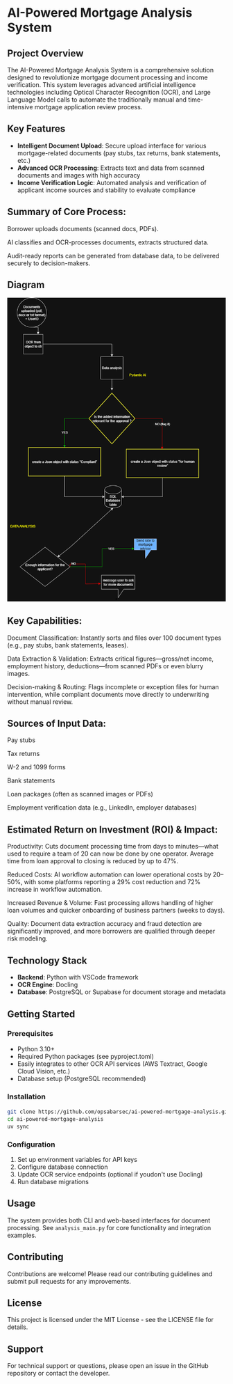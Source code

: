 # AI-Powered Mortgage Analysis System

## Project Overview

The AI-Powered Mortgage Analysis System is a comprehensive solution designed to revolutionize mortgage document processing and income verification. This system leverages advanced artificial intelligence technologies including Optical Character Recognition (OCR), and Large Language Model calls to automate the traditionally manual and time-intensive mortgage application review process.

## Key Features

- **Intelligent Document Upload**: Secure upload interface for various mortgage-related documents (pay stubs, tax returns, bank statements, etc.)
- **Advanced OCR Processing**: Extracts text and data from scanned documents and images with high accuracy
- **Income Verification Logic**: Automated analysis and verification of applicant income sources and stability to evaluate compliance

## Summary of Core Process:

Borrower uploads documents (scanned docs, PDFs).

AI classifies and OCR-processes documents, extracts structured data.

Audit-ready reports can be generated from database data, to be delivered securely to decision-makers.

## Diagram

![System Architecture Diagram](images/diagram_mortgage_bot.png)

## Key Capabilities:

Document Classification: Instantly sorts and files over 100 document types (e.g., pay stubs, bank statements, leases).

Data Extraction & Validation: Extracts critical figures—gross/net income, employment history, deductions—from scanned PDFs or even blurry images.

Decision-making & Routing: Flags incomplete or exception files for human intervention, while compliant documents move directly to underwriting without manual review.

## Sources of Input Data:

Pay stubs

Tax returns

W-2 and 1099 forms

Bank statements

Loan packages (often as scanned images or PDFs)

Employment verification data (e.g., LinkedIn, employer databases)

## Estimated Return on Investment (ROI) & Impact:

Productivity: Cuts document processing time from days to minutes—what used to require a team of 20 can now be done by one operator. Average time from loan approval to closing is reduced by up to 47%.

Reduced Costs: AI workflow automation can lower operational costs by 20–50%, with some platforms reporting a 29% cost reduction and 72% increase in workflow automation.

Increased Revenue & Volume: Fast processing allows handling of higher loan volumes and quicker onboarding of business partners (weeks to days).

Quality: Document data extraction accuracy and fraud detection are significantly improved, and more borrowers are qualified through deeper risk modeling.


## Technology Stack

- **Backend**: Python with VSCode framework
- **OCR Engine**: Docling
- **Database**: PostgreSQL or Supabase for document storage and metadata

## Getting Started

### Prerequisites
- Python 3.10+
- Required Python packages (see pyproject.toml)
- Easily integrates to other OCR API services (AWS Textract, Google Cloud Vision, etc.)
- Database setup (PostgreSQL recommended)

### Installation
```bash
git clone https://github.com/opsabarsec/ai-powered-mortgage-analysis.git
cd ai-powered-mortgage-analysis
uv sync
```

### Configuration
1. Set up environment variables for API keys
2. Configure database connection
3. Update OCR service endpoints (optional if youdon't use Docling)
4. Run database migrations

## Usage

The system provides both CLI and web-based interfaces for document processing. See `analysis_main.py` for core functionality and integration examples.

## Contributing

Contributions are welcome! Please read our contributing guidelines and submit pull requests for any improvements.

## License

This project is licensed under the MIT License - see the LICENSE file for details.

## Support

For technical support or questions, please open an issue in the GitHub repository or contact the developer.
